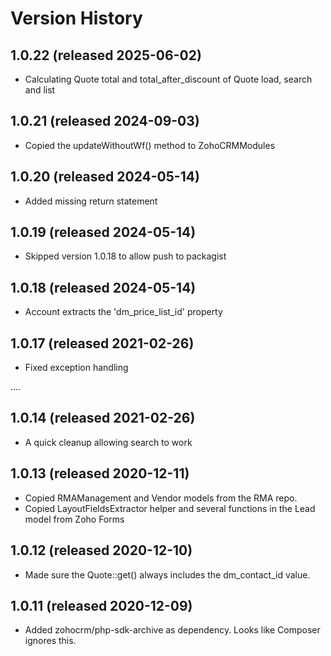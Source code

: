 # Version History

## 1.0.22 (released 2025-06-02)
* Calculating Quote total and total_after_discount of Quote load, search and list

## 1.0.21 (released 2024-09-03)
* Copied the updateWithoutWf() method to ZohoCRMModules

## 1.0.20 (released 2024-05-14)
* Added missing return statement

## 1.0.19 (released 2024-05-14)
* Skipped version 1.0.18 to allow push to packagist

## 1.0.18 (released 2024-05-14)
* Account extracts the 'dm_price_list_id' property

## 1.0.17 (released 2021-02-26)
* Fixed exception handling

....

## 1.0.14 (released 2021-02-26)
* A quick cleanup allowing search to work

##  1.0.13 (released 2020-12-11)
* Copied RMAManagement and Vendor models from the RMA repo.
* Copied LayoutFieldsExtractor helper and several functions in the Lead model from Zoho Forms

##  1.0.12 (released 2020-12-10)
* Made sure the Quote::get() always includes the dm_contact_id value.

##  1.0.11 (released 2020-12-09)
* Added zohocrm/php-sdk-archive as dependency. Looks like Composer ignores this.